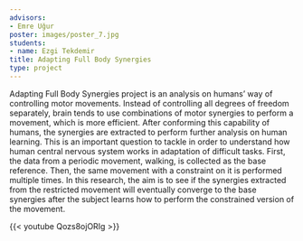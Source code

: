 ```yaml
---
advisors:
- Emre Uğur
poster: images/poster_7.jpg
students:
- name: Ezgi Tekdemir
title: Adapting Full Body Synergies
type: project
---
```


Adapting Full Body Synergies project is an analysis on humans’ way of controlling motor movements. Instead of controlling all degrees of freedom separately, brain tends to use combinations of motor synergies to perform a movement, which is more efficient. After conforming this capability of humans, the synergies are extracted to perform further analysis on human learning. This is an important question to tackle in order to understand how human central nervous system works in adaptation of difficult tasks. First, the data from a periodic movement, walking, is collected as the base reference. Then, the same movement with a constraint on it is performed multiple times. In this research, the aim is to see if the synergies extracted from the restricted movement will eventually converge to the base synergies after the subject learns how to perform the constrained version of the movement.


{{< youtube Qozs8ojORIg >}}